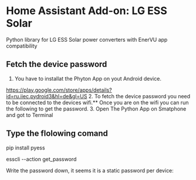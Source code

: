 # Home Assistant Add-on:  LG ESS Solar
Python library for LG ESS Solar power converters with EnerVU app compatibility


Fetch the device password
-------------------------
1. You have to installat the Phyton App on yout Android device.

https://play.google.com/store/apps/details?id=ru.iiec.pydroid3&hl=de&gl=US
2. To fetch the device password you need to be connected to the devices wifi.** Once you are on the wifi you can
run the following to get the password.
3. Open The Python App on Smatphone and got to Terminal

   Type the flolowing comand
   -------------------------
   pip install pyess
   
   esscli --action get_password

Write the password down, it seems it is a static password per device:
